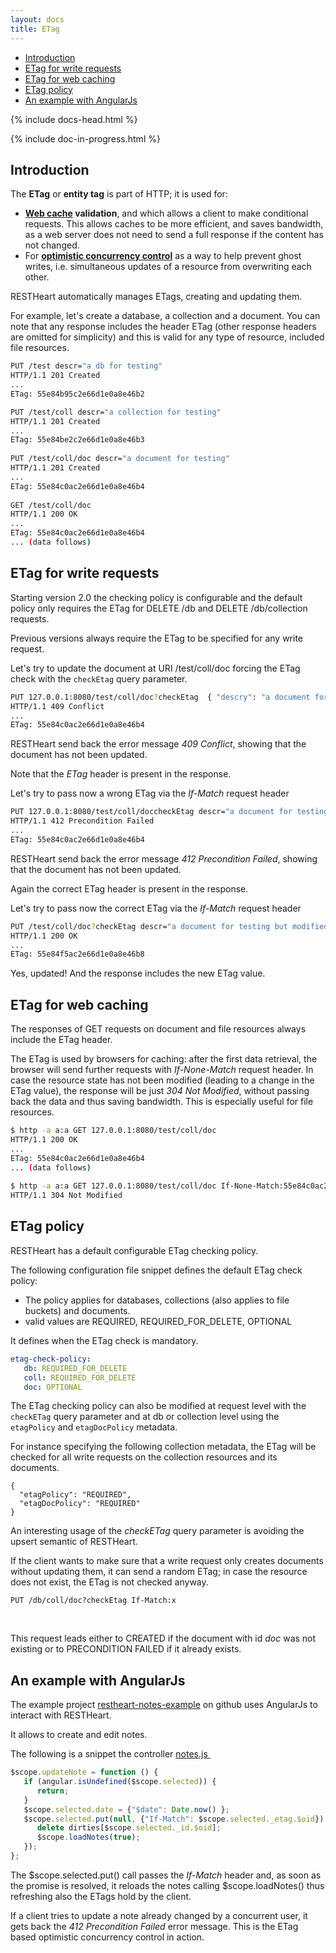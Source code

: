 ```yaml
---
layout: docs
title: ETag
---
```


<div markdown="1" class="d-none d-xl-block col-xl-2 order-last bd-toc">

* [Introduction](#introduction)
* [ETag for write requests](#etag-for-write-requests)
* [ETag for web caching](#etag-for-web-caching)
* [ETag policy](#etag-policy)
* [An example with AngularJs](#an-example-with-angularjs)

</div>
<div markdown="1" class="col-12 col-md-9 col-xl-8 py-md-3 bd-content">

{% include docs-head.html %} 

{% include doc-in-progress.html %}

## Introduction

The **ETag** or **entity tag** is part of HTTP; it is used for:

-   **[Web cache](https://en.wikipedia.org/wiki/Web_cache) validation**,
    and which allows a client to make conditional requests. This allows
    caches to be more efficient, and saves bandwidth, as a web server
    does not need to send a full response if the content has not
    changed. 
-   For **[optimistic concurrency
    control](https://en.wikipedia.org/wiki/Optimistic_concurrency_control)** as
    a way to help prevent ghost writes, i.e. simultaneous updates of a
    resource from overwriting each other.

RESTHeart automatically manages ETags, creating and updating them.

For example, let's create a database, a collection and a document. You
can note that any response includes the header ETag (other response
headers are omitted for simplicity) and this is valid for any type of
resource, included file resources.

``` bash
PUT /test descr="a db for testing"
HTTP/1.1 201 Created
...
ETag: 55e84b95c2e66d1e0a8e46b2

PUT /test/coll descr="a collection for testing"
HTTP/1.1 201 Created
...
ETag: 55e84be2c2e66d1e0a8e46b3
 
PUT /test/coll/doc descr="a document for testing"
HTTP/1.1 201 Created
...
ETag: 55e84c0ac2e66d1e0a8e46b4
 
GET /test/coll/doc
HTTP/1.1 200 OK
...
ETag: 55e84c0ac2e66d1e0a8e46b4
... (data follows)
```

## ETag for write requests

Starting version 2.0 the checking policy is configurable and the default
policy only requires the ETag for DELETE /db and DELETE /db/collection
requests.

Previous versions always require the ETag to be specified for any write
request.

Let's try to update the document at URI /test/coll/doc forcing the ETag
check with the `checkEtag` query parameter.

``` bash
PUT 127.0.0.1:8080/test/coll/doc?checkEtag  { "descry": "a document for testing but modified" }
HTTP/1.1 409 Conflict
...
ETag: 55e84c0ac2e66d1e0a8e46b4
```

RESTHeart send back the error message *409 Conflict*, showing that the
document has not been updated.

Note that the *ETag* header is present in the response. 

Let's try to pass now a wrong ETag via the *If-Match* request header

``` bash
PUT 127.0.0.1:8080/test/coll/doccheckEtag descr="a document for testing but modified" If-Match:wrong_etag
HTTP/1.1 412 Precondition Failed
...
ETag: 55e84c0ac2e66d1e0a8e46b4
```

RESTHeart send back the error message *412 Precondition Failed*, showing
that the document has not been updated.

Again the correct ETag header is present in the response. 

Let's try to pass now the correct ETag via the *If-Match* request header

``` bash
PUT /test/coll/doc?checkEtag descr="a document for testing but modified" If-Match:55e84c0ac2e66d1e0a8e46b4
HTTP/1.1 200 OK
...
ETag: 55e84f5ac2e66d1e0a8e46b8
```

Yes, updated! And the response includes the new ETag value.

## ETag for web caching

The responses of GET requests on document and file resources always
include the ETag header.

The ETag is used by browsers for caching: after the first data
retrieval, the browser will send further requests with *If-None-Match*
request header. In case the resource state has not been modified
(leading to a change in the ETag value), the response will be just *304
Not Modified*, without passing back the data and thus saving bandwidth.
This is especially useful for file resources.

``` bash
$ http -a a:a GET 127.0.0.1:8080/test/coll/doc
HTTP/1.1 200 OK
...
ETag: 55e84c0ac2e66d1e0a8e46b4
... (data follows)
 
$ http -a a:a GET 127.0.0.1:8080/test/coll/doc If-None-Match:55e84c0ac2e66d1e0a8e46b4
HTTP/1.1 304 Not Modified
```

## ETag policy

RESTHeart has a default configurable ETag checking policy.

The following configuration file snippet defines the default ETag check
policy:

-   The policy applies for databases, collections (also applies to file
    buckets) and documents.
-   valid values are REQUIRED, REQUIRED\_FOR\_DELETE, OPTIONAL

It defines when the ETag check is mandatory.

``` yml
etag-check-policy:
   db: REQUIRED_FOR_DELETE
   coll: REQUIRED_FOR_DELETE
   doc: OPTIONAL
```

The ETag checking policy can also be modified at request level with the
`checkETag` query parameter and at db or collection level using the
`etagPolicy` and `etagDocPolicy` metadata.

For instance specifying the following collection metadata, the ETag will
be checked for all write requests on the collection resources and its
documents.

``` plain
{
  "etagPolicy": "REQUIRED",
  "etagDocPolicy": "REQUIRED"
}
```

An interesting usage of the *checkETag* query parameter is avoiding the
upsert semantic of RESTHeart.

If the client wants to make sure that a write request only creates
documents without updating them, it can send a random ETag; in case the
resource does not exist, the ETag is not checked anyway.

``` plain
PUT /db/coll/doc?checkEtag If-Match:x
```

 

This request leads either to CREATED if the document with id *doc* was
not existing or to PRECONDITION FAILED if it already exists.

## An example with AngularJs

The example project
[restheart-notes-example](https://github.com/softinstigate/restheart-notes-example) on
github uses AngularJs to interact with RESTHeart.

It allows to create and edit notes.

The following is a snippet the controller
[notes.js ](https://github.com/SoftInstigate/restheart-notes-example/blob/master/app/scripts/controllers/notes.js)

``` js
$scope.updateNote = function () {
   if (angular.isUndefined($scope.selected)) {
      return;
   }
   $scope.selected.date = {"$date": Date.now() };
   $scope.selected.put(null, {"If-Match": $scope.selected._etag.$oid}).then(function (res) {
      delete dirties[$scope.selected._id.$oid];
      $scope.loadNotes(true);
   });
};
```

The $scope.selected.put() call passes the *If-Match* header and, as soon
as the promise is resolved, it reloads the notes calling
$scope.loadNotes() thus refreshing also the ETags hold by the client.

If a client tries to update a note already changed by a concurrent user,
it gets back the *412 Precondition Failed* error message. This is the
ETag based optimistic concurrency control in action.

 
</div>